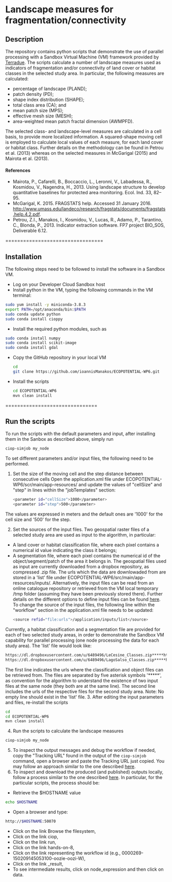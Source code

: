 # Landscape measures for fragmentation/connectivity

## Description
The repository contains python scripts that demonstrate the use of parallel processing with a Sandbox Virtual Machine (VM) framework provided by [Terradue](https://www.terradue.com/). The scripts calculate a number of landscape measures used as indicators of fragmentation and/or connectivity of land cover or habitat classes in the selected study area. In particular, the following measures are calculated:
* percentage of landscape (PLAND);
* patch density (PD);
* shape index distribution (SHAPE);
* total class area (CA); and
* mean patch size (MPS);
* effective mesh size (MESH);
* area-weighted mean patch fractal dimension (AWMPFD).

The selected class- and landscape-level measures are calculated in a cell basis, 
to provide more localized information. A squared-shape moving cell is employed
to calculate local values of each measure, for each land cover or habitat class.
Further details on the methodology can be found in Petrou et al. (2013) whereas
on the selected measures in McGarigal (2015) and Mairota et al. (2013).


#### References
* Mairota, P., Cafarelli, B., Boccaccio, L., Leronni, V., Labadessa, R., Kosmidou, V., Nagendra, H., 2013. Using landscape structure to develop quantitative baselines for protected area monitoring. Ecol. Ind. 33, 82–95.
* McGarigal, K. 2015. FRAGSTATS help. Accessed 31 January 2016. http://www.umass.edu/landeco/research/fragstats/documents/fragstats.help.4.2.pdf.
* Petrou, Z.I., Manakos, I., Kosmidou, V., Lucas, R., Adamo, P., Tarantino, C., Blonda, P., 2013. Indicator extraction software. FP7 project BIO_SOS, Deliverable 6.12.

=================================

## Installation
The following steps need to be followed to install the software in a Sandbox VM.

* Log on your Developer Cloud Sandbox host
* Install python in the VM, typing the following commands in the VM terminal:
```bash
sudo yum install -y miniconda-3.8.3
export PATH=/opt/anaconda/bin:$PATH
sudo conda update python
sudo conda install cioppy
```
* Install the required python modules, such as
```bash
sudo conda install numpy
sudo conda install scikit-image
sudo conda install gdal
```
* Copy the GitHub repository in your local VM
   ```bash
   cd
   git clone https://github.com/ioannisManakos/ECOPOTENTIAL-WP6.git
   ```
* Install the scripts
   ```bash
   cd ECOPOTENTIAL-WP6
   mvn clean install
   ```


===============================

## Run the scripts

To run the scripts with the default parameters and input, after installing 
them in the Sanbox as described above, simply run
```bash
ciop-simjob my_node
```

To set different parameters and/or input files, the following need to be performed.

1. Set the size of the moving cell and the step distance between consecutive
cells
  Open the application.xml file under ECOPOTENTIAL-WP6/scr/main/app-resources/ and update the values of "cellSize" and "step" in lines within the "jobTemplates" section:
      ```bash
      <parameter id="cellSize">1000</parameter>
      <parameter id="step">500</parameter>
      ```
  The values are expressed in meters and the default ones are '1000' for the cell size and '500' for the step. 

2. Set the sources of the input files.
  Two geospatial raster files of a selected study area are used as input to the algorithm, in particular:
  * A land cover or habitat classification file, where each pixel contains a numerical id value indicating the class it belongs;
  * A segmentation file, where each pixel contains the numerical id of the object/segment/patch of the area it belongs in.
The geospatial files used as input are currently downloaded from a dropbox repository, as compressed .zip file. The urls which the data are downlowaded from are stored in a 'list' file under ECOPOTENTIAL-WP6/src/main/app-resources/inputs/. Alternatively, the input files can be read from an online catalogue repository or retrieved from the VM local temporary /tmp folder (assuming they have been previously stored there). Further details on the different options to define input files can be found [here](http://docs.terradue.com/developer-sandbox/reference/application/index.html#application-descriptor-values-and-properties).
  To change the source of the input files, the following line within the "workflow" section in the application.xml file needs to be updated:
      ```bash
      <source refid="file:urls">/application/inputs/list</source>
      ```
  Currently, a habitat classification and a segmentation file are provided for each of two selected study areas, in order to demonstrate the Sandbox VM capability for parallel processing (one node processing the data for each study area). The 'list' file would look like:
  ```bash
  https://dl.dropboxusercontent.com/u/6489496/LeCesine_Classes.zip*****https://dl.dropboxusercontent.com/u/6489496/LeCesine_Objects.zip
  https://dl.dropboxusercontent.com/u/6489496/LagoSalso_Classes.zip*****https://dl.dropboxusercontent.com/u/6489496/LagoSalso_Objects.zip
```
  The first line indicates the urls where the classification and object files can be retrieved from. The files are separated by five asterisk symbols '*****', as convention for the algorithm to understand the existence of two input files at the same node (they both are at the same line). The second line includes the urls of the respective files for the second study area. Note: No empty line should exist in the 'list' file.
3. After editing the input parameters and files, re-install the scripts
```bash
cd
cd ECOPOTENTIAL-WP6
mvn clean install
```
4. Run the scripts to calculate the landscape measures
```bash
ciop-simjob my_node
```
5. To inspect the output messages and debug the workflow if needed, copy the "Tracking URL" found in the output of the `ciop-simjob` command, open a browser and paste the Tracking URL just copied. You may follow an approach similar to the one described [here](http://docs.terradue.com/developer-sandbox/developer/debug.html).
6. To inspect and download the produced (and published) outputs locally, follow a process similar to the one described [here](http://docs.terradue.com/developer-sandbox/developer/browseresults.html). In particular, for the particular scripts, the process should be:
  * Retrieve the $HOSTNAME value
  ```bash
  echo $HOSTNAME
  ```
  * Open a browser and type:
  ```bash
  http://$HOSTNAME:50070
  ```
  * Click on the link Browse the filesystem,
  * Click on the link ciop,
  * Click on the link run,
  * Click on the link hands-on-8,
  * Click on the link representing the workflow id (e.g., 0000269-150209145053100-oozie-oozi-W),
  * Click on the link _result,
  * To see intermediate results, click on node_expression and then click on data.

